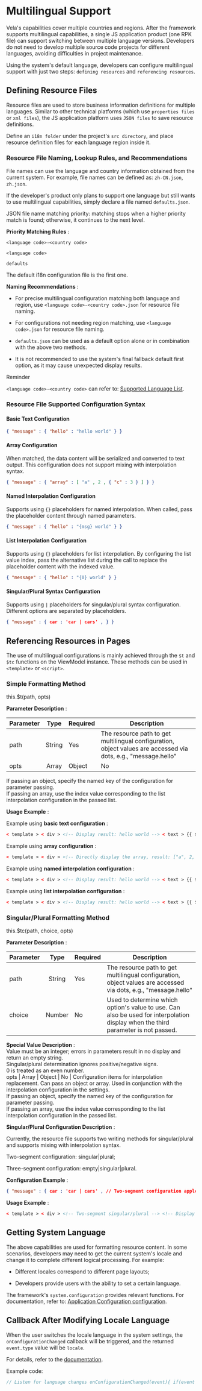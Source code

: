 <!-- 源地址: https://iot.mi.com/vela/quickapp/en/guide/framework/other/i18n.html -->

# Multilingual Support

Vela's capabilities cover multiple countries and regions. After the framework supports multilingual capabilities, a single JS application product (one RPK file) can support switching between multiple language versions. Developers do not need to develop multiple source code projects for different languages, avoiding difficulties in project maintenance.

Using the system's default language, developers can configure multilingual support with just two steps: `defining resources` and `referencing resources`.

## Defining Resource Files

Resource files are used to store business information definitions for multiple languages. Similar to other technical platforms (which use `properties files` or `xml files`), the JS application platform uses `JSON files` to save resource definitions.

Define an `i18n folder` under the project's `src directory`, and place resource definition files for each language region inside it.

### Resource File Naming, Lookup Rules, and Recommendations

File names can use the language and country information obtained from the current system. For example, file names can be defined as: `zh-CN.json`, `zh.json`.

If the developer's product only plans to support one language but still wants to use multilingual capabilities, simply declare a file named `defaults.json`.

JSON file name matching priority: matching stops when a higher priority match is found; otherwise, it continues to the next level.

**Priority Matching Rules** :

`<language code>-<country code>`

`<language code>`

`defaults`

The default i18n configuration file is the first one.

**Naming Recommendations** :

  * For precise multilingual configuration matching both language and region, use `<language code>-<country code>.json` for resource file naming.

  * For configurations not needing region matching, use `<language code>.json` for resource file naming.

  * `defaults.json` can be used as a default option alone or in combination with the above two methods.

  * It is not recommended to use the system's final fallback default first option, as it may cause unexpected display results.

Reminder

`<language code>-<country code>` can refer to: [Supported Language List](</vela/quickapp/en/guide/framework/other/language-list.html>).

### Resource File Supported Configuration Syntax

#### Basic Text Configuration
```json
{ "message" : { "hello" : "hello world" } }
```

#### Array Configuration

When matched, the data content will be serialized and converted to text output. This configuration does not support mixing with interpolation syntax.
```json
{ "message" : { "array" : [ "a" , 2 , { "c" : 3 } ] } }
```

#### Named Interpolation Configuration

Supports using `{}` placeholders for named interpolation. When called, pass the placeholder content through named parameters.
```json
{ "message" : { "hello" : "{msg} world" } }
```

#### List Interpolation Configuration

Supports using `{}` placeholders for list interpolation. By configuring the list value index, pass the alternative list during the call to replace the placeholder content with the indexed value.
```json
{ "message" : { "hello" : "{0} world" } }
```

#### Singular/Plural Syntax Configuration

Supports using `|` placeholders for singular/plural syntax configuration. Different options are separated by placeholders.
```json
{ "message" : { car : 'car | cars' , } }
```

## Referencing Resources in Pages

The use of multilingual configurations is mainly achieved through the `$t` and `$tc` functions on the ViewModel instance. These methods can be used in `<template>` or `<script>`.

### Simple Formatting Method

this.$t(path, opts)

**Parameter Description** :

Parameter | Type | Required | Description  
---|:---:|---|---  
path | String | Yes | The resource path to get multilingual configuration, object values are accessed via dots, e.g., "message.hello"  
opts | Array | Object | No | Configuration items for interpolation replacement. Can pass an object or array. Used in conjunction with the interpolation configuration in the settings.  
If passing an object, specify the named key of the configuration for parameter passing.  
If passing an array, use the index value corresponding to the list interpolation configuration in the passed list.  
  
**Usage Example** :

Example using **basic text configuration** :
```html
< template > < div > <!-- Display result: hello world --> < text > {{ $t('message.hello') }} </ text > </ div > </ template > < script > export default { onInit () { // Simple formatting: console.log (this . $t ('message.hello')) // hello world } } </ script >
```

Example using **array configuration** :
```html
< template > < div > <!-- Directly display the array, result: ["a", 2, {"c": 3}] --> < text > {{ $t('message.array') }} </ text > </ div > </ template > < script > export default { onInit () { // Simple formatting: console.log (this . $t ('message.array')) // ["a", 2, {"c": 3}] } } </ script >
```

Example using **named interpolation configuration** :
```html
< template > < div > <!-- Display result: hello world --> < text > {{ $t('message.hello', { msg: 'hello' }) }} </ text > </ div > </ template > < script > export default { onInit () { // Simple formatting: console.log (this . $t ('message.hello' , { msg : 'hello' })) // hello world } } </ script >
```

Example using **list interpolation configuration** :
```html
< template > < div > <!-- Display result: hello world --> < text > {{ $t('message.hello', ['hello', 'hi']) }} </ text > </ div > </ template > < script > export default { onInit () { // Simple formatting: console.log (this . $t ('message.hello' , [ 'hello' , 'hi' ])) // hello world } } </ script >
```

### Singular/Plural Formatting Method

this.$tc(path, choice, opts)

**Parameter Description** :

Parameter | Type | Required | Description  
---|:---:|---|---  
path | String | Yes | The resource path to get multilingual configuration, object values are accessed via dots, e.g., "message.hello"  
choice | Number | No | Used to determine which option's value to use. Can also be used for interpolation display when the third parameter is not passed.  
**Special Value Description** :  
Value must be an integer; errors in parameters result in no display and return an empty string.  
Singular/plural determination ignores positive/negative signs.  
0 is treated as an even number.  
opts | Array | Object | No | Configuration items for interpolation replacement. Can pass an object or array. Used in conjunction with the interpolation configuration in the settings.  
If passing an object, specify the named key of the configuration for parameter passing.  
If passing an array, use the index value corresponding to the list interpolation configuration in the passed list.  
  
**Singular/Plural Configuration Description** :

Currently, the resource file supports two writing methods for singular/plural and supports mixing with interpolation syntax.

Two-segment configuration: singular|plural;

Three-segment configuration: empty|singular|plural.

**Configuration Example** :
```json
{ "message" : { car : 'car | cars' , // Two-segment configuration apple : 'no apples | one apple | { count } apples' // Three-segment configuration } }
```

**Usage Example** :
```html
< template > < div > <!-- Two-segment singular/plural --> <!-- Display result: cars --> < text > {{ $tc('message.car', 0) }} </ text > <!-- Display result: car --> < text > {{ $tc('message.car', 1) }} </ text > <!-- Display result: cars --> < text > {{ $tc('message.car', 2) }} </ text > <!-- Three-segment singular/plural --> <!-- Display result: no apples --> < text > {{ $tc('message.apple', 0) }} </ text > <!-- Display result: one apple --> < text > {{ $tc('message.apple', 1) }} </ text > <!-- Display result: 2 apples --> < text > {{ $tc('message.apple', 2) }} </ text > <!-- Three-segment singular/plural mixed with interpolation --> <!-- Display result: 6 apples --> < text > {{ $tc('message.apple', 2, {count: 6}) }} </ text > </ div > </ template > < script > export default { onInit () { // Two-segment singular/plural: console.log (this . $tc ('message.car' , 0)) // cars console.log (this . $tc ('message.car' , 1)) // car console.log (this . $tc ('message.car' , 2)) // cars // Three-segment singular/plural: console.log (this . $tc ('message.apple' , 0)) // no apples console.log (this . $tc ('message.apple' , 1)) // one apple console.log (this . $tc ('message.apple' , 2)) // 2 apples console.log (this . $tc ('message.apple' , 2 , { count : 6 })) // 6 apples } } </ script >
```

## Getting System Language

The above capabilities are used for formatting resource content. In some scenarios, developers may need to get the current system's locale and change it to complete different logical processing. For example:

  * Different locales correspond to different page layouts;

  * Developers provide users with the ability to set a certain language.

The framework's `system.configuration` provides relevant functions. For documentation, refer to: [Application Configuration configuration](</vela/quickapp/en/features/basic/configuration.html>).

## Callback After Modifying Locale Language

When the user switches the locale language in the system settings, the `onConfigurationChanged` callback will be triggered, and the returned `event.type` value will be `locale`.

For details, refer to the [documentation](</vela/quickapp/en/guide/framework/script/lifecycle.html#onconfigurationchangedevent>).

Example code:
```javascript
// Listen for language changes onConfigurationChanged(event){ if(event && event.type && event.type === 'locale'){ console.log('locale or language changed!')} }
```
